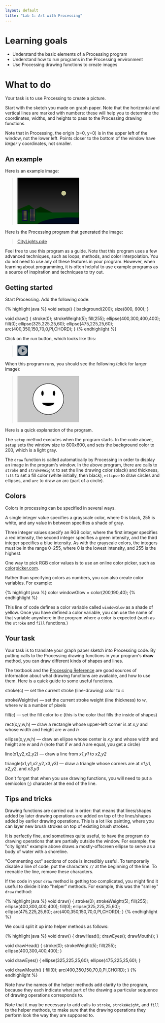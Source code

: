```yaml
---
layout: default
title: "Lab 1: Art with Processing"
---
```


# Learning goals

* Understand the basic elements of a Processing program
* Understand how to run programs in the Processing environment
* Use Processing drawing functions to create images

# What to do

Your task is to use Processing to create a picture.

Start with the sketch you made on graph paper.  Note that the horizontal and vertical lines are marked with numbers: these will help you to determine the coordinates, widths, and heights to pass to the Processing drawing functions.

Note that in Processing, the origin (x=0, y=0) is in the upper left of the window, not the lower left.  Points closer to the bottom of the window have *larger* y coordinates, not smaller.

## An example

Here is an example image:

> <a href="../agenda/img/citylights.png"><img style="width: 200px; height: 150px;" alt="City Lights" src="../agenda/img/citylights.png"></a>

Here is the Processing program that generated the image:

> [CityLights.pde](https://github.com/ycpcs/fys100-fall2015/blob/gh-pages/examples/CityLights.pde)

Feel free to use this program as a guide.  Note that this program uses a few advanced techniques, such as loops, methods, and color interpolation.  You do not need to use any of these features in your program.  However, when learning about programming, it is often helpful to use example programs as a source of inspiration and techniques to try out.

## Getting started

Start Processing.  Add the following code:

{% highlight java %}
void setup() {
  background(200);
  size(800, 600);
}

void draw() {
  stroke(0);
  strokeWeight(5);
  fill(255);
  ellipse(400,300,400,400);
  fill(0);
  ellipse(325,225,25,60);
  ellipse(475,225,25,60);
  arc(400,350,150,70,0,PI,CHORD);
}
{% endhighlight %}

Click on the run button, which looks like this:

> ![Run button](img/runbutton.png)

When this program runs, you should see the following (click for larger image):

> <a href="img/smiley.png"><img style="width: 200px; height: 150px;" alt="Smiley face" src="img/smiley.png"></a>

Here is a quick explanation of the program.

The `setup` method executes when the program starts.  In the code above, `setup` sets the window size to 800x600, and sets the background color to 200, which is a light gray.

The `draw` function is called automatically by Processing in order to display an image in the program's window.  In the above program, there are calls to `stroke` and `strokeWeight` to set the line drawing color (black) and thickness, `fill` to set a fill color (white initially, then black), `ellipse` to draw circles and ellipses, and `arc` to draw an arc (part of a circle).

## Colors

Colors in processing can be specified in several ways.

A single integer value specifies a grayscale color, where 0 is black, 255 is white, and any value in between specifies a shade of gray.

Three integer values specify an RGB color, where the first integer specifies a red intensity, the second integer specifies a green intensity, and the third integer specifies a blue intensity.  As with the grayscale colors, the integers must be in the range 0&ndash;255, where 0 is the lowest intensity, and 255 is the highest.

One way to pick RGB color values is to use an online color picker, such as [colorpicker.com](http://www.colorpicker.com/).

Rather than specifying colors as numbers, you can also create color variables.  For example:

{% highlight java %}
color windowGlow = color(200,190,40);
{% endhighlight %}

This line of code defines a color variable called `windowGlow` as a shade of yellow.  Once you have defined a color variable, you can use the name of that variable anywhere in the program where a color is expected (such as the `stroke` and `fill` functions.)

## Your task

Your task is to translate your graph paper sketch into Processing code.  By putting calls to the Processing drawing functions in your program's **draw** method, you can draw different kinds of shapes and lines.

The textbook and the [Processing Reference](https://processing.org/reference/) are good sources of information about what drawing functions are available, and how to use them.  Here is a quick guide to some useful functions.

stroke\(c) &mdash; set the current stroke (line-drawing) color to *c*

strokeWeight(w) &mdash; set the current stroke weight (line thickness) to *w*, where *w* is a number of pixels

fill\(c) &mdash; set the fill color to *c* (this is the color that fills the inside of shapes)

rect(x,y,w,h) &mdash; draw a rectangle whose upper-left corner is at *x*,*y* and whose width and height are *w* and *h*

ellipse(x,y,w,h) &mdash; draw an ellipse whose center is *x*,*y* and whose width and height are *w* and *h* (note that if *w* and *h* are equal, you get a circle)

line(x1,y2,x2,y2) &mdash; draw a line from *x1*,*y1* to *x2*,*y2*

triangle(x1,y1,x2,y2,x3,y3) &mdash; draw a triangle whose corners are at *x1*,*y1*, *x2*,*y2*, and *x3*,*y3*

Don't forget that when you use drawing functions, you will need to put a semicolon (;) character at the end of the line.

## Tips and tricks

Drawing functions are carried out in order: that means that lines/shapes added by later drawing operations are added on top of the lines/shapes added by earlier drawing operations.  This is a lot like painting, where you can layer new brush strokes on top of existing brush strokes.

It is perfectly fine, and sometimes quite useful, to have the program do drawing operations that are partially outside the window.  For example, the "city lights" example above draws a mostly-offscreen ellipse to serve as a body of water with a shoreline.

"Commenting out" sections of code is incredibly useful.  To temporarily disable a line of code, put the characters `//` at the beginning of the line.  To reenable the line, remove these characters.

If the code in your `draw` method is getting too complicated, you might find it useful to divide it into "helper" methods.  For example, this was the "smiley" `draw` method:

{% highlight java %}
void draw() {
  stroke(0);
  strokeWeight(5);
  fill(255);
  ellipse(400,300,400,400);
  fill(0);
  ellipse(325,225,25,60);
  ellipse(475,225,25,60);
  arc(400,350,150,70,0,PI,CHORD);
}
{% endhighlight %}

We could split it up into helper methods as follows:

{% highlight java %}
void draw() {
  drawHead();
  drawEyes();
  drawMouth();
}

void drawHead() {
  stroke(0);
  strokeWeight(5);
  fill(255);
  ellipse(400,300,400,400);
}

void drawEyes() {
  ellipse(325,225,25,60);
  ellipse(475,225,25,60);
}

void drawMouth() {
  fill(0);
  arc(400,350,150,70,0,PI,CHORD);
}
{% endhighlight %}

Note how the names of the helper methods add clarity to the program, because they each indicate what part of the drawing a particular sequence of drawing operations corresponds to.

Note that it may be necessary to add calls to `stroke`, `strokeWeight`, and `fill` to the helper methods, to make sure that the drawing operations they perform look the way they are supposed to.
